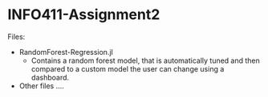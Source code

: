 # INFO411-Assignment2

Files:
- RandomForest-Regression.jl
    - Contains a random forest model, that is automatically tuned and then compared to a custom model the user can change using a dashboard.
- Other files ....
